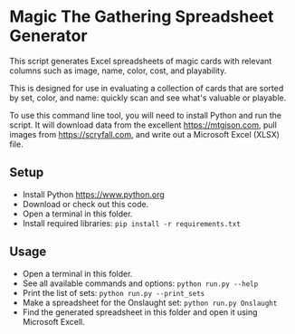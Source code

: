 # Magic The Gathering Spreadsheet Generator

This script generates Excel spreadsheets of magic cards with relevant columns such as image, name, color, cost, and playability.

This is designed for use in evaluating a collection of cards that are sorted by set, color, and name: quickly scan and see what's valuable or playable.

To use this command line tool, you will need to install Python and run the script. It will download data from the excellent https://mtgjson.com, pull images from https://scryfall.com, and write out a Microsoft Excel (XLSX) file.


## Setup
* Install Python https://www.python.org
* Download or check out this code.
* Open a terminal in this folder.
* Install required libraries: `pip install -r requirements.txt`

## Usage
* Open a terminal in this folder.
* See all available commands and options: `python run.py --help`
* Print the list of sets: `python run.py --print_sets`
* Make a spreadsheet for the Onslaught set: `python run.py Onslaught`
* Find the generated spreadsheet in this folder and open it using Microsoft Excell.